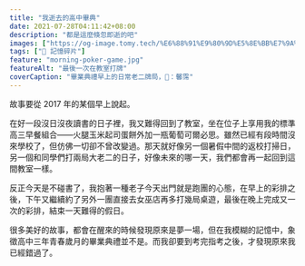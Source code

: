 ```yaml
---
title: "我逝去的高中畢典"
date: 2021-07-28T04:11:42+08:00
description: "都是這麼倏忽即逝的吧"
images: ["https://og-image.tomy.tech/%E6%88%91%E9%80%9D%E5%8E%BB%E7%9A%84%E9%AB%98%E4%B8%AD%E7%95%A2%E5%85%B8.png?theme=dracula&md=1&fontSize=150px&images=https%3A%2F%2Ftomy.me%2Ftomy-circle-white.png"]
tags: ["🧩 記憶碎片"]
feature: "morning-poker-game.jpg"
featureAlt: "最後一次在教室打牌"
coverCaption: "畢業典禮早上的日常老二牌局，📸：馨霈"
---
```


故事要從 2017 年的某個早上說起。

在好一段沒日沒夜讀書的日子裡，我又難得回到了教室，坐在位子上享用我的標準高三早餐組合——火腿玉米起司蛋餅外加一瓶葡萄可爾必思。雖然已經有段時間沒來學校了，但仿佛一切卻不曾改變過。那天就好像另一個暑假中間的返校打掃日，另一個和同學們打兩局大老二的日子，好像未來的哪一天，我們都會再一起回到這間教室一樣。

反正今天是不碰書了，我抱著一種老子今天出門就是跑團的心態，在早上的彩排之後，下午又繼續約了另外一團直接去女巫店再多打幾局桌遊，最後在晚上完成又一次的彩排，結束一天難得的假日。

很多美好的故事，都會在醒來的時候發現原來是夢一場，但在我模糊的記憶中，象徵高中三年青春歲月的畢業典禮並不是。而我卻要到考完指考之後，才發現原來我已經錯過了。

